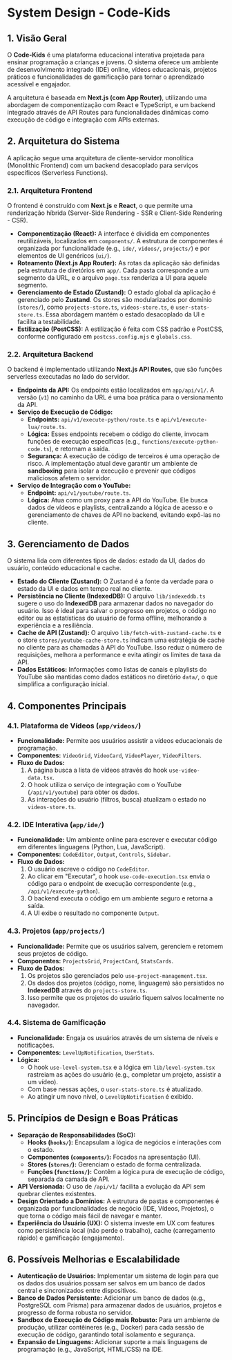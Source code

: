 # System Design - Code-Kids

## 1. Visão Geral

O **Code-Kids** é uma plataforma educacional interativa projetada para ensinar programação a crianças e jovens. O sistema oferece um ambiente de desenvolvimento integrado (IDE) online, vídeos educacionais, projetos práticos e funcionalidades de gamificação para tornar o aprendizado acessível e engajador.

A arquitetura é baseada em **Next.js (com App Router)**, utilizando uma abordagem de componentização com React e TypeScript, e um backend integrado através de API Routes para funcionalidades dinâmicas como execução de código e integração com APIs externas.

## 2. Arquitetura do Sistema

A aplicação segue uma arquitetura de cliente-servidor monolítica (Monolithic Frontend) com um backend desacoplado para serviços específicos (Serverless Functions).

### 2.1. Arquitetura Frontend

O frontend é construído com **Next.js** e **React**, o que permite uma renderização híbrida (Server-Side Rendering - SSR e Client-Side Rendering - CSR).

- **Componentização (React):** A interface é dividida em componentes reutilizáveis, localizados em `components/`. A estrutura de componentes é organizada por funcionalidade (e.g., `ide/`, `videos/`, `projects/`) e por elementos de UI genéricos (`ui/`).
- **Roteamento (Next.js App Router):** As rotas da aplicação são definidas pela estrutura de diretórios em `app/`. Cada pasta corresponde a um segmento da URL, e o arquivo `page.tsx` renderiza a UI para aquele segmento.
- **Gerenciamento de Estado (Zustand):** O estado global da aplicação é gerenciado pelo **Zustand**. Os stores são modularizados por domínio (`stores/`), como `projects-store.ts`, `videos-store.ts`, e `user-stats-store.ts`. Essa abordagem mantém o estado desacoplado da UI e facilita a testabilidade.
- **Estilização (PostCSS):** A estilização é feita com CSS padrão e PostCSS, conforme configurado em `postcss.config.mjs` e `globals.css`.

### 2.2. Arquitetura Backend

O backend é implementado utilizando **Next.js API Routes**, que são funções serverless executadas no lado do servidor.

- **Endpoints da API:** Os endpoints estão localizados em `app/api/v1/`. A versão (`v1`) no caminho da URL é uma boa prática para o versionamento da API.
- **Serviço de Execução de Código:**
  - **Endpoints:** `api/v1/execute-python/route.ts` e `api/v1/execute-lua/route.ts`.
  - **Lógica:** Esses endpoints recebem o código do cliente, invocam funções de execução específicas (e.g., `functions/execute-python-code.ts`), e retornam a saída.
  - **Segurança:** A execução de código de terceiros é uma operação de risco. A implementação atual deve garantir um ambiente de **sandboxing** para isolar a execução e prevenir que códigos maliciosos afetem o servidor.
- **Serviço de Integração com o YouTube:**
  - **Endpoint:** `api/v1/youtube/route.ts`.
  - **Lógica:** Atua como um proxy para a API do YouTube. Ele busca dados de vídeos e playlists, centralizando a lógica de acesso e o gerenciamento de chaves de API no backend, evitando expô-las no cliente.

## 3. Gerenciamento de Dados

O sistema lida com diferentes tipos de dados: estado da UI, dados do usuário, conteúdo educacional e cache.

- **Estado do Cliente (Zustand):** O Zustand é a fonte da verdade para o estado da UI e dados em tempo real no cliente.
- **Persistência no Cliente (IndexedDB):** O arquivo `lib/indexeddb.ts` sugere o uso do **IndexedDB** para armazenar dados no navegador do usuário. Isso é ideal para salvar o progresso em projetos, o código no editor ou as estatísticas do usuário de forma offline, melhorando a experiência e a resiliência.
- **Cache de API (Zustand):** O arquivo `lib/fetch-with-zustand-cache.ts` e o store `stores/youtube-cache-store.ts` indicam uma estratégia de cache no cliente para as chamadas à API do YouTube. Isso reduz o número de requisições, melhora a performance e evita atingir os limites de taxa da API.
- **Dados Estáticos:** Informações como listas de canais e playlists do YouTube são mantidas como dados estáticos no diretório `data/`, o que simplifica a configuração inicial.

## 4. Componentes Principais

### 4.1. Plataforma de Vídeos (`app/videos/`)

- **Funcionalidade:** Permite aos usuários assistir a vídeos educacionais de programação.
- **Componentes:** `VideoGrid`, `VideoCard`, `VideoPlayer`, `VideoFilters`.
- **Fluxo de Dados:**
  1. A página busca a lista de vídeos através do hook `use-video-data.tsx`.
  2. O hook utiliza o serviço de integração com o YouTube (`/api/v1/youtube`) para obter os dados.
  3. As interações do usuário (filtros, busca) atualizam o estado no `videos-store.ts`.

### 4.2. IDE Interativa (`app/ide/`)

- **Funcionalidade:** Um ambiente online para escrever e executar código em diferentes linguagens (Python, Lua, JavaScript).
- **Componentes:** `CodeEditor`, `Output`, `Controls`, `Sidebar`.
- **Fluxo de Dados:**
  1. O usuário escreve o código no `CodeEditor`.
  2. Ao clicar em "Executar", o hook `use-code-execution.tsx` envia o código para o endpoint de execução correspondente (e.g., `/api/v1/execute-python`).
  3. O backend executa o código em um ambiente seguro e retorna a saída.
  4. A UI exibe o resultado no componente `Output`.

### 4.3. Projetos (`app/projects/`)

- **Funcionalidade:** Permite que os usuários salvem, gerenciem e retomem seus projetos de código.
- **Componentes:** `ProjectsGrid`, `ProjectCard`, `StatsCards`.
- **Fluxo de Dados:**
  1. Os projetos são gerenciados pelo `use-project-management.tsx`.
  2. Os dados dos projetos (código, nome, linguagem) são persistidos no **IndexedDB** através do `projects-store.ts`.
  3. Isso permite que os projetos do usuário fiquem salvos localmente no navegador.

### 4.4. Sistema de Gamificação

- **Funcionalidade:** Engaja os usuários através de um sistema de níveis e notificações.
- **Componentes:** `LevelUpNotification`, `UserStats`.
- **Lógica:**
  - O hook `use-level-system.tsx` e a lógica em `lib/level-system.tsx` rastreiam as ações do usuário (e.g., completar um projeto, assistir a um vídeo).
  - Com base nessas ações, o `user-stats-store.ts` é atualizado.
  - Ao atingir um novo nível, o `LevelUpNotification` é exibido.

## 5. Princípios de Design e Boas Práticas

- **Separação de Responsabilidades (SoC):**
  - **Hooks (`hooks/`):** Encapsulam a lógica de negócios e interações com o estado.
  - **Componentes (`components/`):** Focados na apresentação (UI).
  - **Stores (`stores/`):** Gerenciam o estado de forma centralizada.
  - **Funções (`functions/`):** Contêm a lógica pura de execução de código, separada da camada de API.
- **API Versionada:** O uso de `/api/v1/` facilita a evolução da API sem quebrar clientes existentes.
- **Design Orientado a Domínios:** A estrutura de pastas e componentes é organizada por funcionalidades de negócio (IDE, Vídeos, Projetos), o que torna o código mais fácil de navegar e manter.
- **Experiência do Usuário (UX):** O sistema investe em UX com features como persistência local (não perde o trabalho), cache (carregamento rápido) e gamificação (engajamento).

## 6. Possíveis Melhorias e Escalabilidade

- **Autenticação de Usuários:** Implementar um sistema de login para que os dados dos usuários possam ser salvos em um banco de dados central e sincronizados entre dispositivos.
- **Banco de Dados Persistente:** Adicionar um banco de dados (e.g., PostgreSQL com Prisma) para armazenar dados de usuários, projetos e progresso de forma robusta no servidor.
- **Sandbox de Execução de Código mais Robusto:** Para um ambiente de produção, utilizar contêineres (e.g., Docker) para cada sessão de execução de código, garantindo total isolamento e segurança.
- **Expansão de Linguagens:** Adicionar suporte a mais linguagens de programação (e.g., JavaScript, HTML/CSS) na IDE.
